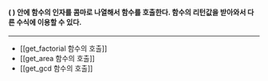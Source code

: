 #### ( ) 안에 함수의 인자를 콤마로 나열해서 함수를 호출한다.  함수의 리턴값을 받아와서 다른 수식에 이용할 수 있다. ####
___

- [[get_factorial 함수의 호출]]
- [[get_area 함수의 호출]]
- [[get_gcd 함수의 호출]]